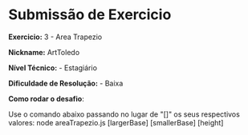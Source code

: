 # Submissão de Exercicio

**Exercicio:** 3 - Area Trapezio

**Nickname:** ArtToledo

**Nível Técnico:** - Estagiário

**Dificuldade de Resolução:** - Baixa

**Como rodar o desafio**: 

Use o comando abaixo passando no lugar de "[]" os seus respectivos valores: 
node areaTrapezio.js [largerBase] [smallerBase] [height]